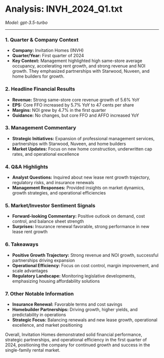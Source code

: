 # Analysis: INVH_2024_Q1.txt

*Model: gpt-3.5-turbo*

---

### 1. Quarter & Company Context
- **Company:** Invitation Homes (INVH)
- **Quarter/Year:** First quarter of 2024
- **Key Context:** Management highlighted high same-store average occupancy, accelerating rent growth, and strong revenue and NOI growth. They emphasized partnerships with Starwood, Nuveen, and home builders for growth.

### 2. Headline Financial Results
- **Revenue:** Strong same-store core revenue growth of 5.6% YoY
- **EPS:** Core FFO increased by 5.7% YoY to 47 cents per share
- **Margins:** NOI grew by 4.7% in the first quarter
- **Guidance:** No changes, but core FFO and AFFO increased YoY

### 3. Management Commentary
- **Strategic Initiatives:** Expansion of professional management services, partnerships with Starwood, Nuveen, and home builders
- **Market Updates:** Focus on new home construction, underwritten cap rates, and operational excellence

### 4. Q&A Highlights
- **Analyst Questions:** Inquired about new lease rent growth trajectory, regulatory risks, and insurance renewals
- **Management Responses:** Provided insights on market dynamics, growth strategies, and operational efficiencies

### 5. Market/Investor Sentiment Signals
- **Forward-looking Commentary:** Positive outlook on demand, cost control, and balance sheet strength
- **Surprises:** Insurance renewal favorable, strong performance in new lease rent growth

### 6. Takeaways
- **Positive Growth Trajectory:** Strong revenue and NOI growth, successful partnerships driving expansion
- **Operational Efficiency:** Focus on cost control, margin improvement, and scale advantages
- **Regulatory Landscape:** Monitoring legislative developments, emphasizing housing affordability solutions

### 7. Other Notable Information
- **Insurance Renewal:** Favorable terms and cost savings
- **Homebuilder Partnerships:** Driving growth, higher yields, and predictability in operations
- **Strategic Focus:** Balancing renewals and new lease growth, operational excellence, and market positioning

Overall, Invitation Homes demonstrated solid financial performance, strategic partnerships, and operational efficiency in the first quarter of 2024, positioning the company for continued growth and success in the single-family rental market.